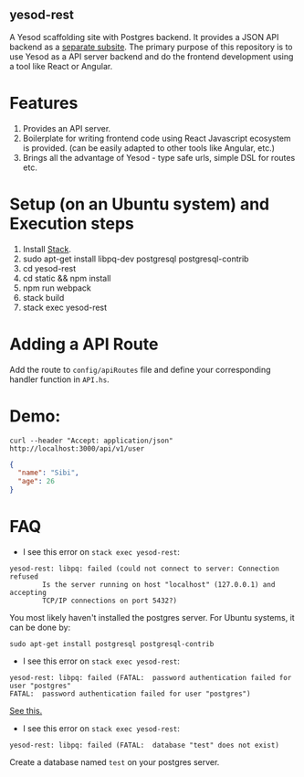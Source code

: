 yesod-rest
-----------

A Yesod scaffolding site with Postgres backend. It provides a JSON API
backend as a
[separate subsite](http://www.yesodweb.com/book/creating-a-subsite). The
primary purpose of this repository is to use Yesod as a API server
backend and do the frontend development using a tool like React or
Angular.

# Features

1. Provides an API server.
2. Boilerplate for writing frontend code using React Javascript
   ecosystem is provided. (can be easily adapted to other tools like
   Angular, etc.)
3. Brings all the advantage of Yesod - type safe urls, simple DSL for
   routes etc.

# Setup (on an Ubuntu system) and Execution steps

1. Install [Stack](https://docs.haskellstack.org/en/stable/install_and_upgrade/).
2. sudo apt-get install libpq-dev postgresql postgresql-contrib
3. cd yesod-rest
4. cd static && npm install
5. npm run webpack
6. stack build
7. stack exec yesod-rest

# Adding a API Route

Add the route to `config/apiRoutes` file and define your corresponding
handler function in `API.hs`.

# Demo:

``` text
curl --header "Accept: application/json" http://localhost:3000/api/v1/user
```

``` json
{
  "name": "Sibi",
  "age": 26
}
```


# FAQ

* I see this error on `stack exec yesod-rest`:

``` text
yesod-rest: libpq: failed (could not connect to server: Connection refused
        Is the server running on host "localhost" (127.0.0.1) and accepting
        TCP/IP connections on port 5432?)
```

You most likely haven't installed the postgres server. For Ubuntu systems, it can be done by:

`sudo apt-get install postgresql postgresql-contrib`

* I see this error on `stack exec yesod-rest`:

``` text
yesod-rest: libpq: failed (FATAL:  password authentication failed for user "postgres"
FATAL:  password authentication failed for user "postgres")
```

[See this.](http://stackoverflow.com/a/7696398/1651941)

* I see this error on `stack exec yesod-rest`:

``` text
yesod-rest: libpq: failed (FATAL:  database "test" does not exist)
```

Create a database named `test` on your postgres server.
